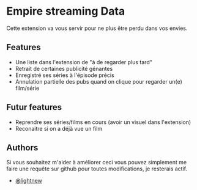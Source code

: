 
# Empire streaming Data

Cette extension va vous servir pour ne plus être perdu dans vos envies.

## Features

- Une liste dans l'extension de "à de regarder plus tard"
- Retrait de certaines publicité génantes
- Enregistré ses séries à l'épisode précis
- Annulation partielle des pubs quand on clique pour regarder un(e) film/série


## Futur features
- Reprendre ses séries/films en cours (avoir un visuel dans l'extension)
- Reconaitre si on a déjà vue un film
## Authors

Si vous souhaitez m'aider à améliorer ceci vous pouvez simplement me faire une requête sur github pour toutes modifications, je resterais actif.

- [@lightnew](https://github.com/lightnew10)

